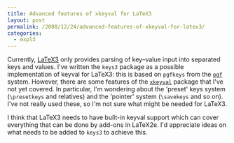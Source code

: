 ```yaml
---
title: Advanced features of xkeyval for LaTeX3
layout: post
permalink: /2008/12/24/advanced-features-of-xkeyval-for-latex3/
categories:
  - expl3
---
```

Currently, [LaTeX3](https://www.latex-project.org/latex3.html) only provides parsing of key–value input into separated keys and values. I've written the `keys3` package as a possible implementation of keyval for LaTeX3: this is based on `pgfkeys` from the [`pgf`](https://ctan.org/pkg/pgf) system. However, there are some features of the [`xkeyval`](https://ctan.org/pkg/xkeyval) package that I've not yet covered. In particular, I'm wondering about the 'preset' keys system (`\presetkeys` and relatives) and the 'pointer' system (`\savekeys` and so on). I've not really used these, so I'm not sure what might be needed for LaTeX3.

I think that LaTeX3 needs to have built-in keyval support which can cover everything that can be done by add-ons in LaTeX2e. I'd appreciate ideas on what needs to be added to `keys3` to achieve this.
